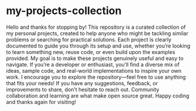 # my-projects-collection
Hello and thanks for stopping by! This repository is a curated collection of my personal projects, created to help anyone who might be tackling similar problems or searching for practical solutions. Each project is clearly documented to guide you through its setup and use, whether you’re looking to learn something new, reuse code, or even build upon the examples provided.
My goal is to make these projects genuinely useful and easy to navigate. If you’re a developer or enthusiast, you’ll find a diverse mix of ideas, sample code, and real-world implementations to inspire your own work. I encourage you to explore the repository—feel free to use anything that fits your needs!
If you have any suggestions, feedback, or improvements to share, don’t hesitate to reach out. Community collaboration and learning are what make open source great.
Happy coding and thanks again for visiting!
